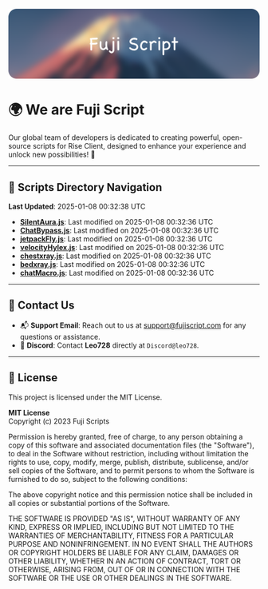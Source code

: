![Banner](.github/b.webp)

# 🌍 **We are Fuji Script**

Our global team of developers is dedicated to creating powerful, open-source scripts for Rise Client, designed to enhance your experience and unlock new possibilities! 🌟

---
<!-- SCRIPTS_NAVIGATION_START -->
## 📂 **Scripts Directory Navigation**

**Last Updated**: 2025-01-08 00:32:38 UTC

- **[SilentAura.js](scripts/SilentAura.js)**: Last modified on 2025-01-08 00:32:36 UTC
- **[ChatBypass.js](scripts/ChatBypass.js)**: Last modified on 2025-01-08 00:32:36 UTC
- **[jetpackFly.js](scripts/jetpackFly.js)**: Last modified on 2025-01-08 00:32:36 UTC
- **[velocityHylex.js](scripts/velocityHylex.js)**: Last modified on 2025-01-08 00:32:36 UTC
- **[chestxray.js](scripts/chestxray.js)**: Last modified on 2025-01-08 00:32:36 UTC
- **[bedxray.js](scripts/bedxray.js)**: Last modified on 2025-01-08 00:32:36 UTC
- **[chatMacro.js](scripts/chatMacro.js)**: Last modified on 2025-01-08 00:32:36 UTC

<!-- SCRIPTS_NAVIGATION_END -->

---

## 💬 **Contact Us**  
- 📬 **Support Email**: Reach out to us at [support@fujiscript.com](mailto:support@fujiscript.com) for any questions or assistance.  
- 💬 **Discord**: Contact **Leo728** directly at `Discord@leo728`.

---

## 📜 **License**

This project is licensed under the MIT License.  

**MIT License**  
Copyright (c) 2023 Fuji Scripts  

Permission is hereby granted, free of charge, to any person obtaining a copy of this software and associated documentation files (the "Software"), to deal in the Software without restriction, including without limitation the rights to use, copy, modify, merge, publish, distribute, sublicense, and/or sell copies of the Software, and to permit persons to whom the Software is furnished to do so, subject to the following conditions:  

The above copyright notice and this permission notice shall be included in all copies or substantial portions of the Software.  

THE SOFTWARE IS PROVIDED "AS IS", WITHOUT WARRANTY OF ANY KIND, EXPRESS OR IMPLIED, INCLUDING BUT NOT LIMITED TO THE WARRANTIES OF MERCHANTABILITY, FITNESS FOR A PARTICULAR PURPOSE AND NONINFRINGEMENT. IN NO EVENT SHALL THE AUTHORS OR COPYRIGHT HOLDERS BE LIABLE FOR ANY CLAIM, DAMAGES OR OTHER LIABILITY, WHETHER IN AN ACTION OF CONTRACT, TORT OR OTHERWISE, ARISING FROM, OUT OF OR IN CONNECTION WITH THE SOFTWARE OR THE USE OR OTHER DEALINGS IN THE SOFTWARE.  
